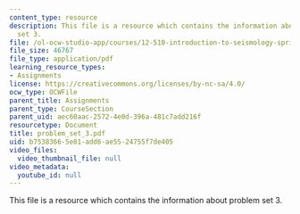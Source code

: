 ```yaml
---
content_type: resource
description: This file is a resource which contains the information about problem
  set 3.
file: /ol-ocw-studio-app/courses/12-510-introduction-to-seismology-spring-2010/b75383665e81add6ae5524755f7de405_problem_set_3.pdf
file_size: 46767
file_type: application/pdf
learning_resource_types:
- Assignments
license: https://creativecommons.org/licenses/by-nc-sa/4.0/
ocw_type: OCWFile
parent_title: Assignments
parent_type: CourseSection
parent_uid: aec60aac-2572-4e0d-396a-481c7add216f
resourcetype: Document
title: problem_set_3.pdf
uid: b7538366-5e81-add6-ae55-24755f7de405
video_files:
  video_thumbnail_file: null
video_metadata:
  youtube_id: null
---
```

This file is a resource which contains the information about problem set 3.